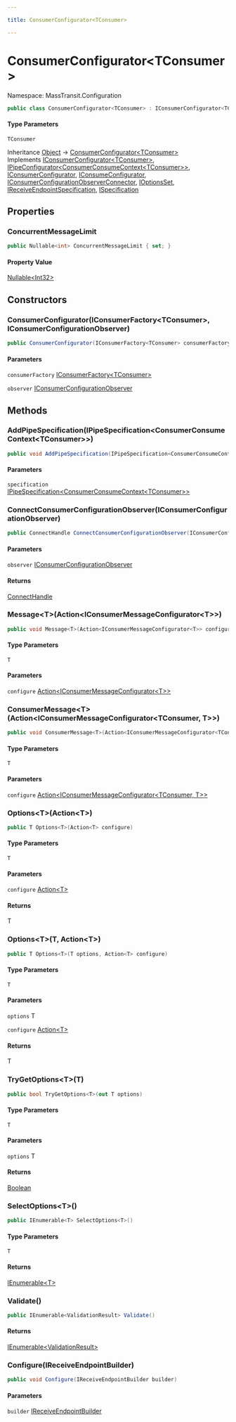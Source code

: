 ```yaml
---

title: ConsumerConfigurator<TConsumer>

---
```


# ConsumerConfigurator\<TConsumer\>

Namespace: MassTransit.Configuration

```csharp
public class ConsumerConfigurator<TConsumer> : IConsumerConfigurator<TConsumer>, IPipeConfigurator<ConsumerConsumeContext<TConsumer>>, IConsumerConfigurator, IConsumeConfigurator, IConsumerConfigurationObserverConnector, IOptionsSet, IReceiveEndpointSpecification, ISpecification
```

#### Type Parameters

`TConsumer`<br/>

Inheritance [Object](https://learn.microsoft.com/en-us/dotnet/api/system.object) → [ConsumerConfigurator\<TConsumer\>](../masstransit-configuration/consumerconfigurator-1)<br/>
Implements [IConsumerConfigurator\<TConsumer\>](../../masstransit-abstractions/masstransit/iconsumerconfigurator-1), [IPipeConfigurator\<ConsumerConsumeContext\<TConsumer\>\>](../../masstransit-abstractions/masstransit/ipipeconfigurator-1), [IConsumerConfigurator](../../masstransit-abstractions/masstransit/iconsumerconfigurator), [IConsumeConfigurator](../../masstransit-abstractions/masstransit/iconsumeconfigurator), [IConsumerConfigurationObserverConnector](../../masstransit-abstractions/masstransit/iconsumerconfigurationobserverconnector), [IOptionsSet](../../masstransit-abstractions/masstransit-configuration/ioptionsset), [IReceiveEndpointSpecification](../../masstransit-abstractions/masstransit/ireceiveendpointspecification), [ISpecification](../../masstransit-abstractions/masstransit/ispecification)

## Properties

### **ConcurrentMessageLimit**

```csharp
public Nullable<int> ConcurrentMessageLimit { set; }
```

#### Property Value

[Nullable\<Int32\>](https://learn.microsoft.com/en-us/dotnet/api/system.nullable-1)<br/>

## Constructors

### **ConsumerConfigurator(IConsumerFactory\<TConsumer\>, IConsumerConfigurationObserver)**

```csharp
public ConsumerConfigurator(IConsumerFactory<TConsumer> consumerFactory, IConsumerConfigurationObserver observer)
```

#### Parameters

`consumerFactory` [IConsumerFactory\<TConsumer\>](../../masstransit-abstractions/masstransit/iconsumerfactory-1)<br/>

`observer` [IConsumerConfigurationObserver](../../masstransit-abstractions/masstransit/iconsumerconfigurationobserver)<br/>

## Methods

### **AddPipeSpecification(IPipeSpecification\<ConsumerConsumeContext\<TConsumer\>\>)**

```csharp
public void AddPipeSpecification(IPipeSpecification<ConsumerConsumeContext<TConsumer>> specification)
```

#### Parameters

`specification` [IPipeSpecification\<ConsumerConsumeContext\<TConsumer\>\>](../../masstransit-abstractions/masstransit-configuration/ipipespecification-1)<br/>

### **ConnectConsumerConfigurationObserver(IConsumerConfigurationObserver)**

```csharp
public ConnectHandle ConnectConsumerConfigurationObserver(IConsumerConfigurationObserver observer)
```

#### Parameters

`observer` [IConsumerConfigurationObserver](../../masstransit-abstractions/masstransit/iconsumerconfigurationobserver)<br/>

#### Returns

[ConnectHandle](../../masstransit-abstractions/masstransit/connecthandle)<br/>

### **Message\<T\>(Action\<IConsumerMessageConfigurator\<T\>\>)**

```csharp
public void Message<T>(Action<IConsumerMessageConfigurator<T>> configure)
```

#### Type Parameters

`T`<br/>

#### Parameters

`configure` [Action\<IConsumerMessageConfigurator\<T\>\>](https://learn.microsoft.com/en-us/dotnet/api/system.action-1)<br/>

### **ConsumerMessage\<T\>(Action\<IConsumerMessageConfigurator\<TConsumer, T\>\>)**

```csharp
public void ConsumerMessage<T>(Action<IConsumerMessageConfigurator<TConsumer, T>> configure)
```

#### Type Parameters

`T`<br/>

#### Parameters

`configure` [Action\<IConsumerMessageConfigurator\<TConsumer, T\>\>](https://learn.microsoft.com/en-us/dotnet/api/system.action-1)<br/>

### **Options\<T\>(Action\<T\>)**

```csharp
public T Options<T>(Action<T> configure)
```

#### Type Parameters

`T`<br/>

#### Parameters

`configure` [Action\<T\>](https://learn.microsoft.com/en-us/dotnet/api/system.action-1)<br/>

#### Returns

T<br/>

### **Options\<T\>(T, Action\<T\>)**

```csharp
public T Options<T>(T options, Action<T> configure)
```

#### Type Parameters

`T`<br/>

#### Parameters

`options` T<br/>

`configure` [Action\<T\>](https://learn.microsoft.com/en-us/dotnet/api/system.action-1)<br/>

#### Returns

T<br/>

### **TryGetOptions\<T\>(T)**

```csharp
public bool TryGetOptions<T>(out T options)
```

#### Type Parameters

`T`<br/>

#### Parameters

`options` T<br/>

#### Returns

[Boolean](https://learn.microsoft.com/en-us/dotnet/api/system.boolean)<br/>

### **SelectOptions\<T\>()**

```csharp
public IEnumerable<T> SelectOptions<T>()
```

#### Type Parameters

`T`<br/>

#### Returns

[IEnumerable\<T\>](https://learn.microsoft.com/en-us/dotnet/api/system.collections.generic.ienumerable-1)<br/>

### **Validate()**

```csharp
public IEnumerable<ValidationResult> Validate()
```

#### Returns

[IEnumerable\<ValidationResult\>](https://learn.microsoft.com/en-us/dotnet/api/system.collections.generic.ienumerable-1)<br/>

### **Configure(IReceiveEndpointBuilder)**

```csharp
public void Configure(IReceiveEndpointBuilder builder)
```

#### Parameters

`builder` [IReceiveEndpointBuilder](../../masstransit-abstractions/masstransit-configuration/ireceiveendpointbuilder)<br/>
